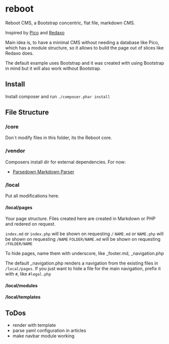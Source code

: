 # reboot

Reboot CMS, a Bootstrap concentric, flat file, markdown CMS.

Inspired by [Pico](http://picocms.org) and [Redaxo](https://redaxo.org/)

Main idea is, to have a minimal CMS without needing a database like Pico, which has a
module structure, so it allows to build the page out of slices like Redaxo does.

The default example uses Bootstrap and it was created with using Bootstrap in mind but 
it will also work without Bootstrap.

## Install

Install composer and run `./composer.phar install`

## File Structure

### /core

Don`t modify files in this folder, its the Reboot core.

### /vendor

Composers install dir for external dependencies. For now:

- [Parsedown Markdown Parser](http://parsedown.org/)

### /local

Put all modifications here.

#### /local/pages

Your page structure. Files created here are created in Markdown or PHP and redered on request.

`index.md` or `index.php` will be shown on requesting `/`
`NAME.md` or `NAME.php` will be shown on requesting `/NAME`
`FOLDER/NAME.md` will be shown on requesting `/FOLDER/NAME`

To hide pages, name them with underscore, like _footer.md, _navigation.php

The default _navigation.php renders a navigation from the existing files in `/local/pages`.
If you just want to hide a file for the main navigation, prefix it with `#`, like `#legal.php`

#### /local/modules

#### /local/templates

## ToDos

- render with template
- parse yaml configuration in articles
- make navbar module working

